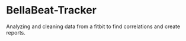 # BellaBeat-Tracker
Analyzing and cleaning data from a fitbit to find correlations and create reports. 
